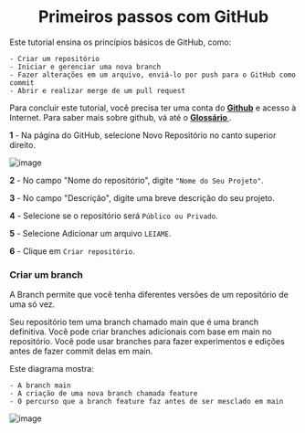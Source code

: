 <h1 align="center"> Primeiros passos com GitHub</h1>

Este tutorial ensina os princípios básicos de GitHub, como: 
```
- Criar um repositório
- Iniciar e gerenciar uma nova branch
- Fazer alterações em um arquivo, enviá-lo por push para o GitHub como commit
- Abrir e realizar merge de um pull request
```

Para concluir este tutorial, você precisa ter uma conta do **[Github](https://github.com/)**  e acesso à Internet. Para saber mais sobre github, vá até o **[Glossário ](https://docs.github.com/pt/get-started/quickstart/github-glossary)**.

**1** - Na página do GitHub, selecione Novo Repositório no canto superior direito. 

![image](https://github.com/rxaviersantos/BootcampWEX/assets/85380530/418051bf-5046-4fe4-bb7b-9c4e20a2ed68)

**2** - No campo "Nome do repositório", digite ``"Nome do Seu Projeto"``.

**3** - No campo "Descrição", digite uma breve descrição do seu projeto.

**4** - Selecione se o repositório será ``Público ou Privado``.

**5** - Selecione Adicionar um arquivo ``LEIAME``.

**6** - Clique em ``Criar repositório``.


### Criar um branch 

A Branch permite que você tenha diferentes versões de um repositório de uma só vez.

Seu repositório tem uma branch chamado main que é uma branch definitiva. Você pode criar branches adicionais com base em main no repositório. Você pode usar branches para fazer experimentos e edições antes de fazer commit delas em main.

Este diagrama mostra:
```
- A branch main
- A criação de uma nova branch chamada feature
- O percurso que a branch feature faz antes de ser mesclado em main
```

![image](https://github.com/rxaviersantos/BootcampWEX/assets/85380530/1190f61e-2ee1-4b7a-a922-6a08af4a345e)





